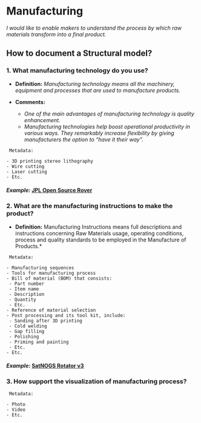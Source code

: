 # **Manufacturing**

*I would like to enable makers to understand the process by which raw materials transform into a final product.*

## **How to document a Structural model?**

### **1. What manufacturing technology do you use?**

- **Definition:** *Manufacturing technology means all the machinery, equipment and processes that are used to manufacture products.*

- **Comments:**

  - *One of the main advantages of manufacturing technology is quality enhancement.*
  - *Manufacturing technologies help boost operational productivity in various ways. They remarkably increase flexibility by giving manufacturers the option to “have it their way”.*   

 ```
  Metadata:
 
- 3D printing stereo lithography
- Wire cutting 
- Laser cutting
- Etc. 
  ```
#### *Example:* [JPL Open Source Rover](https://github.com/nasa-jpl/open-source-rover/tree/master/mechanical/body_assembly#3-machiningfabrication) 

### **2. What are the manufacturing instructions to make the product?**

- **Definition:** Manufacturing Instructions means full descriptions and instructions concerning Raw Materials usage, operating conditions, process and quality standards to be employed in the Manufacture of Products.*

 ```
  Metadata:
 
- Manufacturing sequences
- Tools for manufacturing process
- Bill of material (BOM) that consists:
  - Part number
  - Item name
  - Description
  - Quantity
  - Etc.
- Reference of material selection
- Post processing and its tool kit, include: 
  - Sanding after 3D printing
  - Cold welding
  - Gap filling
  - Polishing
  - Priming and painting
  - Etc.
- Etc. 
  ```
  
#### *Example:* [SatNOGS Rotator v3](https://wiki.satnogs.org/SatNOGS_Rotator_v3#Build_Sequence) 

### **3. How support the visualization of manufacturing process?**
 ```
  Metadata:
 
- Photo 
- Video 
- Etc.
 ```
